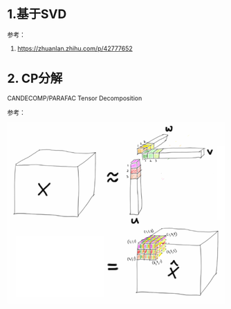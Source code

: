 # 1.基于SVD

参考：

1. https://zhuanlan.zhihu.com/p/42777652

# 2. CP分解

CANDECOMP/PARAFAC Tensor Decomposition

参考：

![cp分解](./../../示例图片/cp分解.png)